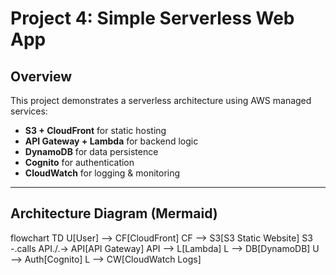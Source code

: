 
# Project 4: Simple Serverless Web App

## Overview
This project demonstrates a serverless architecture using AWS managed services:
- **S3 + CloudFront** for static hosting
- **API Gateway + Lambda** for backend logic
- **DynamoDB** for data persistence
- **Cognito** for authentication
- **CloudWatch** for logging & monitoring

---

## Architecture Diagram (Mermaid)


flowchart TD
  U[User] --> CF[CloudFront]
  CF --> S3[S3 Static Website]
  S3 -.calls API./.-> API[API Gateway]
  API --> L[Lambda]
  L --> DB[DynamoDB]
  U --> Auth[Cognito]
  L --> CW[CloudWatch Logs]

